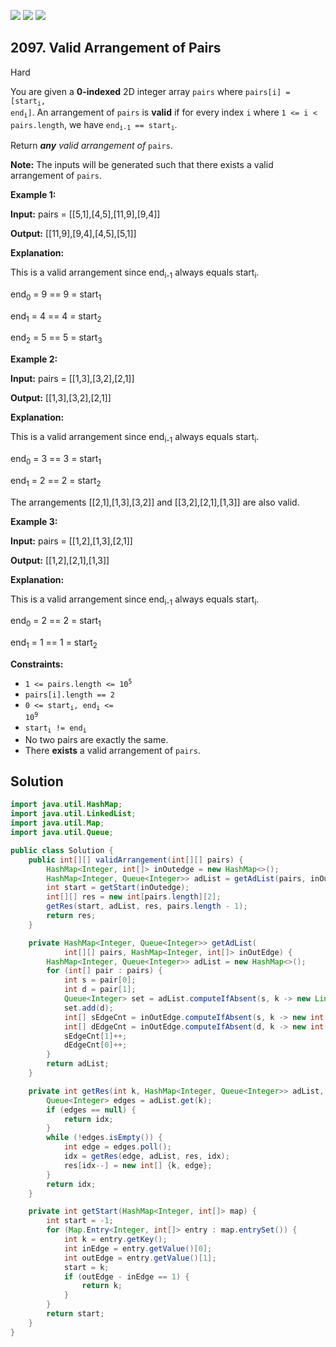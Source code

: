 [![](https://img.shields.io/github/stars/javadev/LeetCode-in-Java?label=Stars&style=flat-square)](https://github.com/javadev/LeetCode-in-Java)
[![](https://img.shields.io/github/forks/javadev/LeetCode-in-Java?label=Fork%20me%20on%20GitHub%20&style=flat-square)](https://github.com/javadev/LeetCode-in-Java/fork)
[![](https://img.shields.io/badge/-LeetCode%20in%20Kotlin-blue?style=flat-square)](https://github.com/javadev/LeetCode-in-Kotlin)

## 2097\. Valid Arrangement of Pairs

Hard

You are given a **0-indexed** 2D integer array `pairs` where <code>pairs[i] = [start<sub>i</sub>, end<sub>i</sub>]</code>. An arrangement of `pairs` is **valid** if for every index `i` where `1 <= i < pairs.length`, we have <code>end<sub>i-1</sub> == start<sub>i</sub></code>.

Return _**any** valid arrangement of_ `pairs`.

**Note:** The inputs will be generated such that there exists a valid arrangement of `pairs`.

**Example 1:**

**Input:** pairs = \[\[5,1],[4,5],[11,9],[9,4]]

**Output:** [[11,9],[9,4],[4,5],[5,1]]

**Explanation:**

This is a valid arrangement since end<sub>i-1</sub> always equals start<sub>i</sub>.

end<sub>0</sub> = 9 == 9 = start<sub>1</sub>

end<sub>1</sub> = 4 == 4 = start<sub>2</sub>

end<sub>2</sub> = 5 == 5 = start<sub>3</sub>

**Example 2:**

**Input:** pairs = \[\[1,3],[3,2],[2,1]]

**Output:** [[1,3],[3,2],[2,1]]

**Explanation:**

This is a valid arrangement since end<sub>i-1</sub> always equals start<sub>i</sub>.

end<sub>0</sub> = 3 == 3 = start<sub>1</sub>

end<sub>1</sub> = 2 == 2 = start<sub>2</sub>

The arrangements [[2,1],[1,3],[3,2]] and [[3,2],[2,1],[1,3]] are also valid.

**Example 3:**

**Input:** pairs = \[\[1,2],[1,3],[2,1]]

**Output:** [[1,2],[2,1],[1,3]]

**Explanation:**

This is a valid arrangement since end<sub>i-1</sub> always equals start<sub>i</sub>.

end<sub>0</sub> = 2 == 2 = start<sub>1</sub>

end<sub>1</sub> = 1 == 1 = start<sub>2</sub>

**Constraints:**

*   <code>1 <= pairs.length <= 10<sup>5</sup></code>
*   `pairs[i].length == 2`
*   <code>0 <= start<sub>i</sub>, end<sub>i</sub> <= 10<sup>9</sup></code>
*   <code>start<sub>i</sub> != end<sub>i</sub></code>
*   No two pairs are exactly the same.
*   There **exists** a valid arrangement of `pairs`.

## Solution

```java
import java.util.HashMap;
import java.util.LinkedList;
import java.util.Map;
import java.util.Queue;

public class Solution {
    public int[][] validArrangement(int[][] pairs) {
        HashMap<Integer, int[]> inOutedge = new HashMap<>();
        HashMap<Integer, Queue<Integer>> adList = getAdList(pairs, inOutedge);
        int start = getStart(inOutedge);
        int[][] res = new int[pairs.length][2];
        getRes(start, adList, res, pairs.length - 1);
        return res;
    }

    private HashMap<Integer, Queue<Integer>> getAdList(
            int[][] pairs, HashMap<Integer, int[]> inOutEdge) {
        HashMap<Integer, Queue<Integer>> adList = new HashMap<>();
        for (int[] pair : pairs) {
            int s = pair[0];
            int d = pair[1];
            Queue<Integer> set = adList.computeIfAbsent(s, k -> new LinkedList<>());
            set.add(d);
            int[] sEdgeCnt = inOutEdge.computeIfAbsent(s, k -> new int[2]);
            int[] dEdgeCnt = inOutEdge.computeIfAbsent(d, k -> new int[2]);
            sEdgeCnt[1]++;
            dEdgeCnt[0]++;
        }
        return adList;
    }

    private int getRes(int k, HashMap<Integer, Queue<Integer>> adList, int[][] res, int idx) {
        Queue<Integer> edges = adList.get(k);
        if (edges == null) {
            return idx;
        }
        while (!edges.isEmpty()) {
            int edge = edges.poll();
            idx = getRes(edge, adList, res, idx);
            res[idx--] = new int[] {k, edge};
        }
        return idx;
    }

    private int getStart(HashMap<Integer, int[]> map) {
        int start = -1;
        for (Map.Entry<Integer, int[]> entry : map.entrySet()) {
            int k = entry.getKey();
            int inEdge = entry.getValue()[0];
            int outEdge = entry.getValue()[1];
            start = k;
            if (outEdge - inEdge == 1) {
                return k;
            }
        }
        return start;
    }
}
```